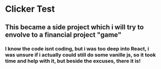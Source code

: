 # Clicker Test

## This became a side project which i will try to envolve to a financial project "game"

### I know the code isnt coding, but i was too deep into React, i was unsure if i actually could still do some vanille js, so it took time and help with it, but beside the excuses, there it is!  